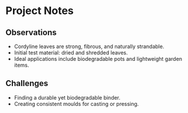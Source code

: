 # Project Notes

## Observations
- Cordyline leaves are strong, fibrous, and naturally strandable.
- Initial test material: dried and shredded leaves.
- Ideal applications include biodegradable pots and lightweight garden items.

## Challenges
- Finding a durable yet biodegradable binder.
- Creating consistent moulds for casting or pressing.
